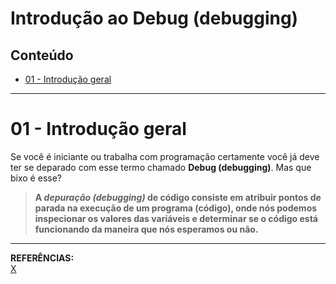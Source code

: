 # Introdução ao Debug (debugging)

## Conteúdo

 - [01 - Introdução geral](#01)

---

<div id="01"></div>

# 01 - Introdução geral

Se você é iniciante ou trabalha com programação certamente você já deve ter se deparado com esse termo chamado **Debug (debugging)**. Mas que bixo é esse?

> **A *depuração (debugging)* de código consiste em atribuir pontos de parada na execução de um programa (código), onde nós podemos inspecionar os valores das variáveis e determinar se o código está funcionando da maneira que nós esperamos ou não.**

---

**REFERÊNCIAS:**  
[X](#)
